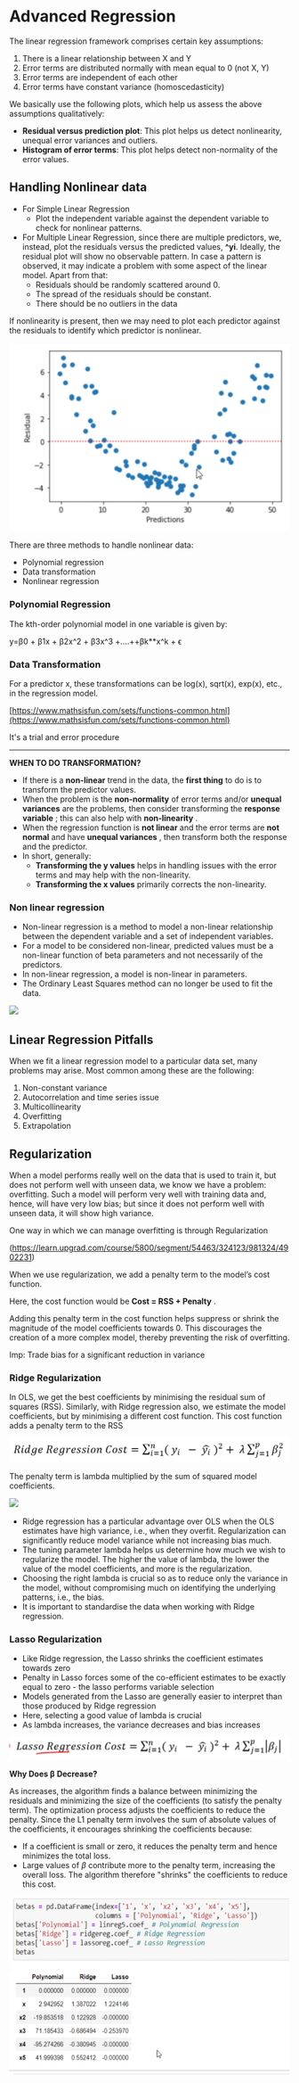 # Advanced Regression

The linear regression framework comprises certain key assumptions:

1. There is a linear relationship between X and Y
2. Error terms are distributed normally with mean equal to 0 (not X, Y)
3. Error terms are independent of each other
4. Error terms have constant variance (homoscedasticity)

We basically use the following plots, which help us assess the above assumptions qualitatively:

* **Residual versus prediction plot**: This plot helps us detect nonlinearity, unequal error variances and outliers.
* **Histogram of error terms**: This plot helps detect non-normality of the error values.

## Handling Nonlinear data

* For Simple Linear Regression
  * Plot the independent variable against the dependent variable to check for nonlinear patterns.
* For Multiple Linear Regression, since there are multiple predictors, we, instead, plot the residuals versus the predicted values, **^**y**i**. Ideally, the residual plot will show no observable pattern. In case a pattern is observed, it may indicate a problem with some aspect of the linear model. Apart from that:
  * Residuals should be randomly scattered around 0.
  * The spread of the residuals should be constant.
  * There should be no outliers in the data

If nonlinearity is present, then we may need to plot each predictor against the residuals to identify which predictor is nonlinear.

![1728770797150](image/AdvancedRegression/1728770797150.png)

There are three methods to handle nonlinear data:

* Polynomial regression
* Data transformation
* Nonlinear regression

### Polynomial Regression

The kth-order polynomial model in one variable is given by:

y=β0 + β1x + β2x^2 + β3x^3 +....++βk**x^k + ϵ

### Data Transformation

For a predictor x, these transformations can be log(x), sqrt(x), exp(x), etc., in the regression model.

[https://www.mathsisfun.com/sets/functions-common.html](https://www.mathsisfun.com/sets/functions-common.html)

It's a trial and error procedure

---

**WHEN TO DO TRANSFORMATION?**

* If there is a **non-linear** trend in the data, the **first thing** to do is to transform the predictor values.
* When the problem is the **non-normality** of error terms and/or **unequal variances** are the problems, then consider transforming the  **response variable** ; this can also help with  **non-linearity** .
* When the regression function is **not linear** and the error terms are **not normal** and have  **unequal variances** , then transform both the response and the predictor.
* In short, generally:
  * **Transforming the y values** helps in handling issues with the error terms and may help with the non-linearity.
  * **Transforming the x values** primarily corrects the non-linearity.

### Non linear regression

* Non-linear regression is a method to model a non-linear relationship between the dependent variable and a set of independent variables.
* For a model to be considered non-linear, predicted values must be a non-linear function of beta parameters and not necessarily of the predictors.
* In non-linear regression, a model is non-linear in parameters.
* The Ordinary Least Squares method can no longer be used to fit the data.

![](https://images.upgrad.com/f17827e7-6bda-4228-9104-b106f9ffa7c4-adv-reg.png)

## Linear Regression Pitfalls

When we fit a linear regression model to a particular data set, many problems may arise. Most common among these are the following:

1. Non-constant variance
2. Autocorrelation and time series issue
3. Multicollinearity
4. Overfitting
5. Extrapolation

## Regularization

When a model performs really well on the data that is used to train it, but does not perform well with unseen data, we know we have a problem: overfitting. Such a model will perform very well with training data and, hence, will have very low bias; but since it does not perform well with unseen data, it will show high variance.

One way in which we can manage overfitting is through Regularization

(https://learn.upgrad.com/course/5800/segment/54463/324123/981324/4902231)

When we use regularization, we add a penalty term to the model’s cost function.

Here, the cost function would be  **Cost = RSS + Penalty** .

Adding this penalty term in the cost function helps suppress or shrink the magnitude of the model coefficients towards 0. This discourages the creation of a more complex model, thereby preventing the risk of overfitting.

Imp: Trade bias for a significant reduction in variance

### Ridge Regularization

In OLS, we get the best coefficients by minimising the residual sum of squares (RSS). Similarly, with Ridge regression also, we estimate the model coefficients, but by minimising a different cost function. This cost function adds a penalty term to the RSS

![1728870170354](image/AdvancedRegression/1728870170354.png)

The penalty term is lambda multiplied by the sum of squared model coefficients.

![](https://file+.vscode-resource.vscode-cdn.net/var/folders/7d/_tknpwq147sc6bnrbrx98d6c0000gn/T/TemporaryItems/NSIRD_screencaptureui_wLP2dZ/Screenshot%202024-10-13%20at%203.18.38%E2%80%AFPM.png?version%3D1728847135929)


* Ridge regression has a particular advantage over OLS when the OLS estimates have high variance, i.e., when they overfit. Regularization can significantly reduce model variance while not increasing bias much.
* The tuning parameter lambda helps us determine how much we wish to regularize the model. The higher the value of lambda, the lower the value of the model coefficients, and more is the regularization.
* Choosing the right lambda is crucial so as to reduce only the variance in the model, without compromising much on identifying the underlying patterns, i.e., the bias.
* It is important to standardise the data when working with Ridge regression.


### Lasso Regularization

* Like Ridge regression, the Lasso shrinks the coefficient estimates towards zero
* Penalty in Lasso forces some of the co-efficient estimates to be exactly equal to zero - the lasso performs variable selection
* Models generated from the Lasso are generally easier to interpret than those produced by Ridge regression
* Here, selecting a good value of lambda is crucial
* As lambda increases, the variance decreases and bias increases

![1728870214263](image/AdvancedRegression/1728870214263.png)

**Why Does β** **Decrease?**

As increases, the algorithm finds a balance between minimizing the residuals and minimizing the size of the coefficients (to satisfy the penalty term). The optimization process adjusts the coefficients to reduce the penalty. Since the L1 penalty term involves the sum of absolute values of the coefficients, it encourages shrinking the coefficients because:

* If a coefficient is small or zero, it reduces the penalty term and hence minimizes the total loss.
* Large values of *β* contribute more to the penalty term, increasing the overall loss. The algorithm therefore "shrinks" the coefficients to reduce this cost.

![1728871096311](image/AdvancedRegression/1728871096311.png)
